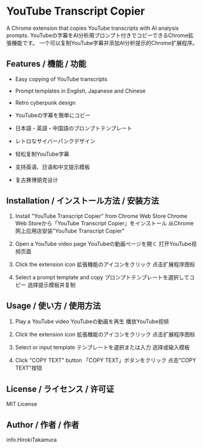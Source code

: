 
# YouTube Transcript Copier

A Chrome extension that copies YouTube transcripts with AI analysis prompts.
YouTubeの字幕をAI分析用プロンプト付きでコピーできるChrome拡張機能です。
一个可以复制YouTube字幕并添加AI分析提示的Chrome扩展程序。

## Features / 機能 / 功能
- Easy copying of YouTube transcripts
- Prompt templates in English, Japanese and Chinese
- Retro cyberpunk design

- YouTubeの字幕を簡単にコピー
- 日本語・英語・中国語のプロンプトテンプレート
- レトロなサイバーパンクデザイン

- 轻松复制YouTube字幕
- 支持英语、日语和中文提示模板
- 复古赛博朋克设计

## Installation / インストール方法 / 安装方法
1. Install "YouTube Transcript Copier" from Chrome Web Store
   Chrome Web Storeから「YouTube Transcript Copier」をインストール
   从Chrome网上应用店安装"YouTube Transcript Copier"

2. Open a YouTube video page
   YouTubeの動画ページを開く
   打开YouTube视频页面

3. Click the extension icon
   拡張機能のアイコンをクリック
   点击扩展程序图标

4. Select a prompt template and copy
   プロンプトテンプレートを選択してコピー
   选择提示模板并复制

## Usage / 使い方 / 使用方法
1. Play a YouTube video
   YouTubeの動画を再生
   播放YouTube视频

2. Click the extension icon
   拡張機能のアイコンをクリック
   点击扩展程序图标

3. Select or input template
   テンプレートを選択または入力
   选择或输入模板

4. Click "COPY TEXT" button
   「COPY TEXT」ボタンをクリック
   点击"COPY TEXT"按钮

## License / ライセンス / 许可证
MIT License

## Author / 作者 / 作者
info.HirokiTakamura
